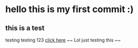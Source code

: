 # hello this is my first commit :)

## this is a test

testing testing 123
[click here](https://laurenporteous.com)
~~ Lol just testing this ~~
